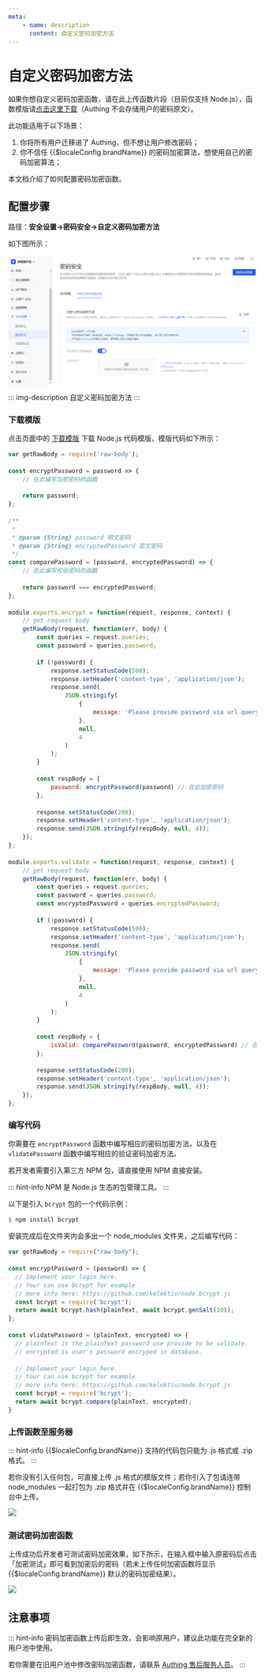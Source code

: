 ```yaml
---
meta:
    - name: description
      content: 自定义密码加密方法
---
```


# 自定义密码加密方法

<LastUpdated/>

如果你想自定义密码加密函数，请在此上传函数片段（目前仅支持 Node.js），函数模版请[点击这里下载](https://console.authing.cn/api/v2/password/template/download)（Authing 不会存储用户的密码原文）。

此功能适用于以下场景：

1. 你将所有用户迁移进了 Authing，但不想让用户修改密码；
2. 你不信任 {{$localeConfig.brandName}} 的密码加密算法，想使用自己的密码加密算法；

本文档介绍了如何配置密码加密函数。

## 配置步骤

路径：**安全设置->密码安全->自定义密码加密方法**

如下图所示：

<img src="./images/1616578690192.png" style="display:block;margin: 0 auto;">

::: img-description
自定义密码加密方法
:::

### 下载模版

点击页面中的 [下载模版](https://console.authing.cn/console/62c6aac0e65730661e1c5f17/safety-management/password?password_policy=custom_password) 下载 Node.js 代码模版，模版代码如下所示：

```js
var getRawBody = require('raw-body');

const encryptPassword = password => {
	// 在此编写加密密码的函数

	return password;
};

/**
 *
 * @param {String} password 明文密码
 * @param {String} encryptedPassword 密文密码
 */
const comparePassword = (password, encryptedPassword) => {
	// 在此编写校验密码的函数

	return password === encryptedPassword;
};

module.exports.encrypt = function(request, response, context) {
	// get request body
	getRawBody(request, function(err, body) {
		const queries = request.queries;
		const password = queries.password;

		if (!password) {
			response.setStatusCode(500);
			response.setHeader('content-type', 'application/json');
			response.send(
				JSON.stringify(
					{
						message: 'Please provide password via url query'
					},
					null,
					4
				)
			);
		}

		const respBody = {
			password: encryptPassword(password) // 在此加密密码
		};

		response.setStatusCode(200);
		response.setHeader('content-type', 'application/json');
		response.send(JSON.stringify(respBody, null, 4));
	});
};

module.exports.validate = function(request, response, context) {
	// get request body
	getRawBody(request, function(err, body) {
		const queries = request.queries;
		const password = queries.password;
		const encryptedPassword = queries.encryptedPassword;

		if (!password) {
			response.setStatusCode(500);
			response.setHeader('content-type', 'application/json');
			response.send(
				JSON.stringify(
					{
						message: 'Please provide password via url query'
					},
					null,
					4
				)
			);
		}

		const respBody = {
			isValid: comparePassword(password, encryptedPassword) // 在此校验密码
		};

		response.setStatusCode(200);
		response.setHeader('content-type', 'application/json');
		response.send(JSON.stringify(respBody, null, 4));
	});
};
```

### 编写代码

你需要在 `encryptPassword` 函数中编写相应的密码加密方法，以及在 `vlidatePassword` 函数中编写相应的验证密码加密方法。

若开发者需要引入第三方 NPM 包，请直接使用 NPM 直接安装。

::: hint-info
NPM 是 Node.js 生态的包管理工具。
:::

以下是引入 `bcrypt` 包的一个代码示例：

```haskell
$ npm install bcrypt
```

安装完成后在文件夹内会多出一个 node_modules 文件夹，之后编写代码：

```js
var getRawBody = require("raw-body");

const encryptPassword = (password) => {
  // Implement your login here.
  // Your can use bcrypt for example
  // more info here: https://github.com/kelektiv/node.bcrypt.js
  const bcrypt = require('bcrypt');
  return await bcrypt.hash(plainText, await bcrypt.genSalt(10));
};

const vlidatePassword = (plainText, encrypted) => {
  // plainText is the plainText password use provide to be validate.
  // encrypted is user's password encryped in database.

  // Implement your login here.
  // Your can use bcrypt for example
  // more info here: https://github.com/kelektiv/node.bcrypt.js
  const bcrypt = require('bcrypt');
  return await bcrypt.compare(plainText, encrypted);
}

```

### 上传函数至服务器

::: hint-info
{{$localeConfig.brandName}} 支持的代码包只能为 .js 格式或 .zip 格式。
:::

若你没有引入任何包，可直接上传 .js 格式的模版文件；若你引入了包请连带 node_modules 一起打包为 .zip 格式并在 {{$localeConfig.brandName}} 控制台中上传。

![](~@imagesZhCn/guides/migrations/1616579059776.jpg)

### 测试密码加密函数

上传成功后开发者可测试密码加密效果，如下所示，在输入框中输入原密码后点击「加密测试」即可看到加密后的密码（若未上传任何加密函数将显示 {{$localeConfig.brandName}} 默认的密码加密结果）。

![](~@imagesZhCn/guides/migrations/1616579347869.jpg)

## 注意事项

::: hint-info
密码加密函数上传后即生效，会影响原用户，建议此功能在完全新的用户池中使用。

若你需要在旧用户池中修改密码加密函数，请联系 <a href="mailto:csm@authing.cn">Authing 售后服务人员</a>。
:::
